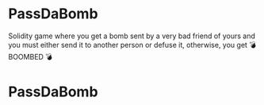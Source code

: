 # PassDaBomb

Solidity game where you get a bomb sent by a very bad friend of yours and you must either send it to another person or defuse it, otherwise, you get 💣 BOOMBED 💣
# PassDaBomb
